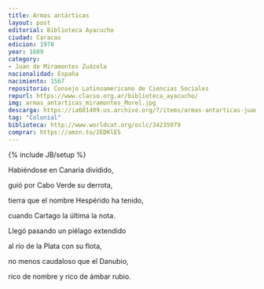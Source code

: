 ```yaml
---
title: Armas antárticas
layout: post
editorial: Biblioteca Ayacucho
ciudad: Caracas
edicion: 1978
year: 1609
category:
- Juan de Miramontes Zuázola
nacionalidad: España
nacimiento: 1567
repositorio: Consejo Latinoamericano de Ciencias Sociales
repurl: https://www.clacso.org.ar/biblioteca_ayacucho/
img: armas_antarticas_miramontes_Morel.jpg
descarga: https://ia601409.us.archive.org/7/items/armas-antarticas-juan-de-miramontes-y-zuazola/Armas_antarticas_Juan_de_Miramontes_y_Zuazola.pdf
tag: "Colonial"
biblioteca: http://www.worldcat.org/oclc/34235979
comprar: https://amzn.to/2EDKlES
---
```

{% include JB/setup %}
 
Habiéndose en Canaria dividido,
 
guió por Cabo Verde su derrota, 
 
tierra que el nombre Hespérido ha tenido,
 
cuando Cartago la última la nota.
 
Llegó pasando un piélago extendido
 
al río de la Plata con su flota,
 
no menos caudaloso que el Danubio,
 
rico de nombre y rico de ámbar rubio.
